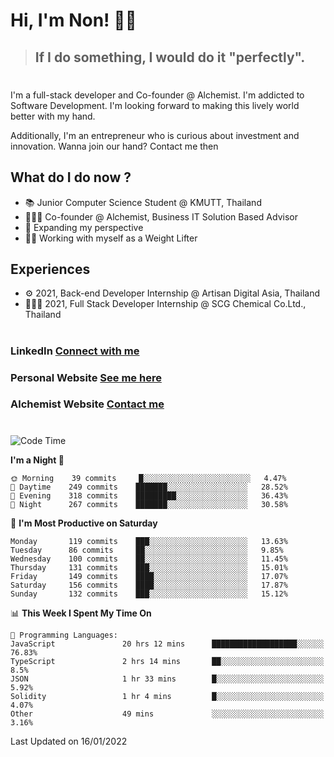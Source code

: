 # Hi, I'm Non! 🖐🏻

> ## If I do something, I would do it "perfectly".

#

I'm a full-stack developer and Co-founder @ Alchemist. I'm addicted to Software Development. I'm looking forward to making this lively world better with my hand.

Additionally, I'm an entrepreneur who is curious about investment and innovation. Wanna join our hand? Contact me then

## What do I do now ?

- 📚 Junior Computer Science Student @ KMUTT, Thailand
- 🧑🏻‍💻 Co-founder @ Alchemist, Business IT Solution Based Advisor
- 🌈 Expanding my perspective
- 🏋🏻 Working with myself as a Weight Lifter

## Experiences

- ⚙️ 2021, Back-end Developer Internship @ Artisan Digital Asia, Thailand
- 🧑🏻‍💻 2021, Full Stack Developer Internship @ SCG Chemical Co.Ltd., Thailand

#

### LinkedIn [Connect with me](https://www.linkedin.com/in/non-nontra/)

### Personal Website [See me here](https://nonnontra.com/)

### Alchemist Website [Contact me](https://alchemist-softwarehouse.co/)

#

<!--START_SECTION:waka-->
![Code Time](http://img.shields.io/badge/Code%20Time-1%2C123%20hrs%2018%20mins-blue)

**I'm a Night 🦉** 

```text
🌞 Morning    39 commits     █░░░░░░░░░░░░░░░░░░░░░░░░   4.47% 
🌆 Daytime    249 commits    ███████░░░░░░░░░░░░░░░░░░   28.52% 
🌃 Evening    318 commits    █████████░░░░░░░░░░░░░░░░   36.43% 
🌙 Night      267 commits    ███████░░░░░░░░░░░░░░░░░░   30.58%

```
📅 **I'm Most Productive on Saturday** 

```text
Monday       119 commits    ███░░░░░░░░░░░░░░░░░░░░░░   13.63% 
Tuesday      86 commits     ██░░░░░░░░░░░░░░░░░░░░░░░   9.85% 
Wednesday    100 commits    ██░░░░░░░░░░░░░░░░░░░░░░░   11.45% 
Thursday     131 commits    ███░░░░░░░░░░░░░░░░░░░░░░   15.01% 
Friday       149 commits    ████░░░░░░░░░░░░░░░░░░░░░   17.07% 
Saturday     156 commits    ████░░░░░░░░░░░░░░░░░░░░░   17.87% 
Sunday       132 commits    ███░░░░░░░░░░░░░░░░░░░░░░   15.12%

```


📊 **This Week I Spent My Time On** 

```text
💬 Programming Languages: 
JavaScript               20 hrs 12 mins      ███████████████████░░░░░░   76.83% 
TypeScript               2 hrs 14 mins       ██░░░░░░░░░░░░░░░░░░░░░░░   8.5% 
JSON                     1 hr 33 mins        █░░░░░░░░░░░░░░░░░░░░░░░░   5.92% 
Solidity                 1 hr 4 mins         █░░░░░░░░░░░░░░░░░░░░░░░░   4.07% 
Other                    49 mins             ░░░░░░░░░░░░░░░░░░░░░░░░░   3.16%

```


 Last Updated on 16/01/2022
<!--END_SECTION:waka-->
